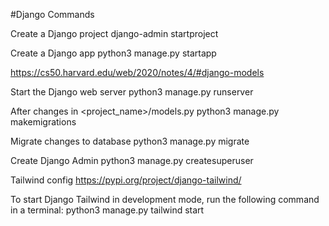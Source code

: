 #Django Commands

Create a Django project
django-admin startproject <project-name>

Create a Django app
python3 manage.py startapp <app-name>

https://cs50.harvard.edu/web/2020/notes/4/#django-models

Start the Django web server
python3 manage.py runserver

After changes in <project_name>/models.py
python3 manage.py makemigrations

Migrate changes to database
python3 manage.py migrate

Create Django Admin
python3 manage.py createsuperuser

Tailwind config
https://pypi.org/project/django-tailwind/

To start Django Tailwind in development mode, run the following command in a terminal:
python3 manage.py tailwind start
